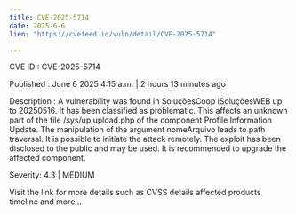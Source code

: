 ```yaml
---
title: CVE-2025-5714
date: 2025-6-6
lien: "https://cvefeed.io/vuln/detail/CVE-2025-5714"

---
```


CVE ID : CVE-2025-5714

Published :  June 6
2025
4:15 a.m. | 2 hours
13 minutes ago

Description : A vulnerability was found in SoluçõesCoop iSoluçõesWEB up to 20250516. It has been classified as problematic. This affects an unknown part of the file /sys/up.upload.php of the component Profile Information Update. The manipulation of the argument nomeArquivo leads to path traversal. It is possible to initiate the attack remotely. The exploit has been disclosed to the public and may be used. It is recommended to upgrade the affected component.

Severity: 4.3 | MEDIUM

Visit the link for more details
such as CVSS details
affected products
timeline
and more...
